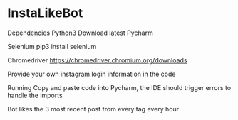 # InstaLikeBot

Dependencies
Python3
Download latest Pycharm

Selenium
pip3 install selenium

Chromedriver
https://chromedriver.chromium.org/downloads

Provide your own instagram login information in the code

Running
Copy and paste code into Pycharm, the IDE should trigger errors to handle the imports

Bot likes the 3 most recent post from every tag every hour 

